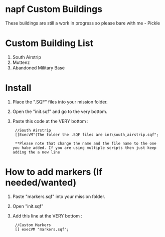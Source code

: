 napf Custom Buildings
==============

These buildings are still a work in progress so please bare with me - Pickle

Custom Building List
==============
1. South Airstrip
2. Muttenz
3. Abandoned Military Base

Install 
==============
1. Place the ".SQF" files into your mission folder.
2. Open the "init.sqf" and go to the very bottom.
3. Paste this code at the VERY bottom :
	
		//South Airstrip
		[]ExecVM"(The folder the .SQF files are in)\south_airstrip.sqf";
		
		**Please note that change the name and the file name to the one you habe added. If you are using multiple scripts then just keep adding the a new line
		
How to add markers (If needed/wanted)
==============
1. Paste "markers.sqf" into your mission folder.
2. Open "init.sqf"
3. Add this line at the VERY bottom :

		//Custom Markers
	    [] execVM "markers.sqf";